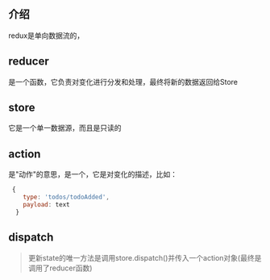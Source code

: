 ## 介绍
redux是单向数据流的，
## reducer
是一个函数，它负责对变化进行分发和处理，最终将新的数据返回给Store
## store
它是一个单一数据源，而且是只读的
## action
是"动作"的意思，是一个，它是对变化的描述，比如：
```javascript
 {
    type: 'todos/todoAdded',
    payload: text
  }
```
## dispatch
> 更新state的唯一方法是调用store.dispatch()并传入一个action对象(最终是调用了reducer函数)